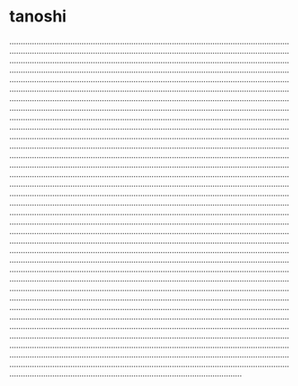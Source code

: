 # tanoshi

...........................................................................................................................................................................................................................................................................................................................................................................................................................................................................................................................................................................................................................................................................................................................................................................................................................................................................................................................................................................................................................................................................................................................................................................................................................................................................................................................................................................................................................................................................................................................................................................................................................................................................................................................................................................................................................................................................................................................................................................................................................................................................................................................................................................................................................................................................................................................................................................................................................................................................................................................................................................................................................................................................................................................................................................................................................................................................................................................................................................................................................................................................................................................................................................................................................................................................................................................................................................................................................................................................................................................................................................................................................................................................................................................................................................................................................................................................................................................................................................................................................................................................................................................................................................................................................................................................................................................................................................................................................................................................................................................................................................................................................